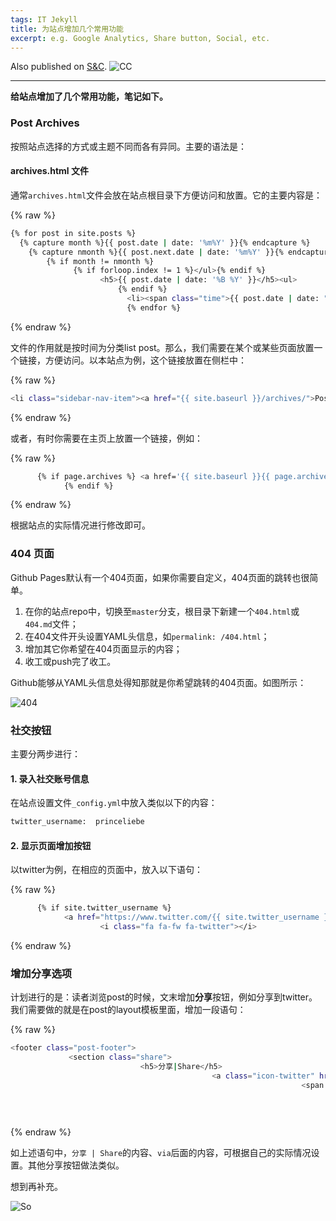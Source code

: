 ```yaml
---
tags: IT Jekyll
title: 为站点增加几个常用功能
excerpt: e.g. Google Analytics, Share button, Social, etc.
---
```



Also published on [S&C](https://soandcandy.us).
![CC](https://creativecommons.org/licenses/by-sa/4.0/)

----

**给站点增加了几个常用功能，笔记如下。**

### Post Archives ###
按照站点选择的方式或主题不同而各有异同。主要的语法是：

#### archives.html 文件 ####

通常`archives.html`文件会放在站点根目录下方便访问和放置。它的主要内容是：


{% raw %}
```bash
{% for post in site.posts %}
  {% capture month %}{{ post.date | date: '%m%Y' }}{% endcapture %}
    {% capture nmonth %}{{ post.next.date | date: '%m%Y' }}{% endcapture %}
        {% if month != nmonth %}
              {% if forloop.index != 1 %}</ul>{% endif %}
                    <h5>{{ post.date | date: '%B %Y' }}</h5><ul>
                        {% endif %}
                          <li><span class="time">{{ post.date | date: "%d/%m/%Y" }}</span>    <a href="{{ post.url }}">{{ post.title }}</a></li>
                          {% endfor %}
```
{% endraw %}

文件的作用就是按时间为分类list post。那么，我们需要在某个或某些页面放置一个链接，方便访问。以本站点为例，这个链接放置在侧栏中：

{% raw %}
```bash
<li class="sidebar-nav-item"><a href="{{ site.baseurl }}/archives/">Posts Archives</a></li>
```
{% endraw %}


或者，有时你需要在主页上放置一个链接，例如：


{% raw %}
```bash
      {% if page.archives %} <a href='{{ site.baseurl }}{{ page.archives }}'> Posts</a>{% endif %}
            {% endif %}
```
{% endraw %}


根据站点的实际情况进行修改即可。


### 404 页面 ###

Github Pages默认有一个404页面，如果你需要自定义，404页面的跳转也很简单。

1. 在你的站点repo中，切换至`master`分支，根目录下新建一个`404.html`或`404.md`文件；
2. 在404文件开头设置YAML头信息，如`permalink: /404.html`；
3. 增加其它你希望在404页面显示的内容；
4. 收工或push完了收工。


Github能够从YAML头信息处得知那就是你希望跳转的404页面。如图所示：

![404](https://i.imgur.com/ZIaQbUq.png)


### 社交按钮 ###

主要分两步进行：

#### 1. 录入社交账号信息 ####

在站点设置文件`_config.yml`中放入类似以下的内容：

```bash
twitter_username:  princeliebe
```


#### 2. 显示页面增加按钮 ####

以twitter为例，在相应的页面中，放入以下语句：

{% raw %}
```bash
      {% if site.twitter_username %}
            <a href="https://www.twitter.com/{{ site.twitter_username }}" target="_blank" style="text-decoration:none">
                    <i class="fa fa-fw fa-twitter"></i>
```
{% endraw %}


### 增加分享选项 ###

计划进行的是：读者浏览post的时候，文末增加**分享**按钮，例如分享到twitter。我们需要做的就是在post的layout模板里面，增加一段语句：

{% raw %}
```bash
<footer class="post-footer">
             <section class="share">
                             <h5>分享|Share</h5>
                                             <a class="icon-twitter" href="https://twitter.com/intent/tweet?text=&quot;{{ page.title }}&quot;%20{{ site.url }}{{ page.url }}%20via%20&#64;princeliebe">
                                                                 <span class="hidden">Twitter</span>
                                                                                 </a>
                                                                                             </section>     
                                                                                                     </footer>
```
{% endraw %}

如上述语句中，`分享 | Share`的内容、`via`后面的内容，可根据自己的实际情况设置。其他分享按钮做法类似。


想到再补充。

![So](/public/favicon.ico)


